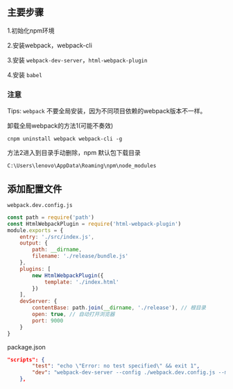 ## 主要步骤

1.初始化npm环境

2.安装webpack，webpack-cli

3.安装 `webpack-dev-server`，`html-webpack-plugin`

4.安装 `babel`

### 注意

Tips: `webpack` 不要全局安装，因为不同项目依赖的webpack版本不一样。

卸载全局webpack的方法1(可能不奏效)

```
cnpm uninstall webpack webpack-cli -g
```

方法2进入到目录手动删除，npm 默认包下载目录

`C:\Users\lenovo\AppData\Roaming\npm\node_modules`

## 添加配置文件

`webpack.dev.config.js`

```js
const path = require('path')
const HtmlWebpackPlugin = require('html-webpack-plugin')
module.exports = {
    entry: './src/index.js',
    output: {
        path: __dirname,
        filename: './release/bundle.js'
    },
    plugins: [
        new HtmlWebpackPlugin({
            template: './index.html'
        })
    ],
    devServer: {
        contentBase: path.join(__dirname, './release'), // 根目录
        open: true, // 自动打开浏览器
        port: 9000
    }
}
```

package.json

```json
"scripts": {
        "test": "echo \"Error: no test specified\" && exit 1",
        "dev": "webpack-dev-server --config ./webpack.dev.config.js --mode development"
    },
```


